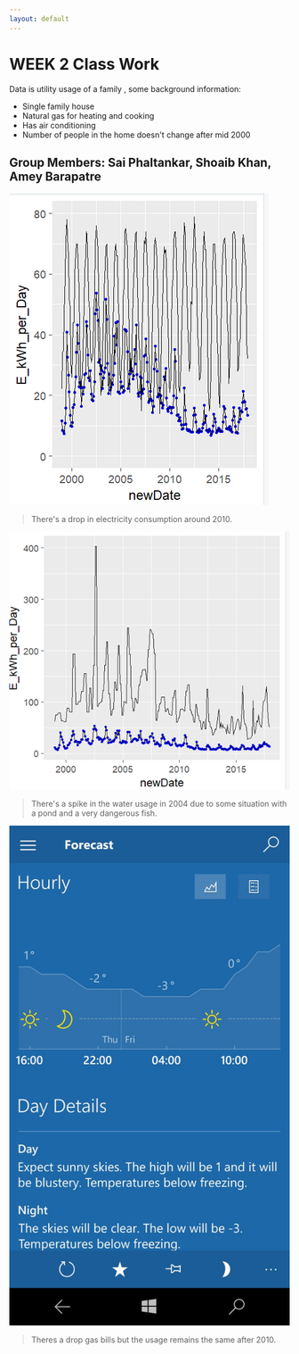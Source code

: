 ```yaml
---
layout: default
---
```





# [](#header-1)WEEK 2 Class Work
Data is utility usage of a family , some background information:
* Single family house
* Natural gas for heating and cooking
* Has air conditioning
* Number of people in the home doesn't change after mid 2000

## [](#header-3) Group Members: Sai Phaltankar, Shoaib Khan, Amey Barapatre

![](https://raw.githubusercontent.com/ameybarapatre/ameybarapatre.github.io/master/electricity.png)
> There's a drop in electricity consumption around 2010.

![](https://raw.githubusercontent.com/ameybarapatre/ameybarapatre.github.io/master/water.png)
> There's a spike in the water usage in 2004 due to some situation with a pond and a very dangerous fish.

![](https://raw.githubusercontent.com/ameybarapatre/ameybarapatre.github.io/master/ss1.jpeg)
> Theres a drop gas bills but the usage remains the same after 2010.
